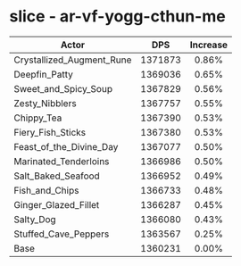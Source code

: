 # slice - ar-vf-yogg-cthun-me
| Actor | DPS | Increase |
|---|:---:|:---:|
|Crystallized_Augment_Rune|1371873|0.86%|
|Deepfin_Patty|1369036|0.65%|
|Sweet_and_Spicy_Soup|1367829|0.56%|
|Zesty_Nibblers|1367757|0.55%|
|Chippy_Tea|1367390|0.53%|
|Fiery_Fish_Sticks|1367380|0.53%|
|Feast_of_the_Divine_Day|1367077|0.50%|
|Marinated_Tenderloins|1366986|0.50%|
|Salt_Baked_Seafood|1366952|0.49%|
|Fish_and_Chips|1366733|0.48%|
|Ginger_Glazed_Fillet|1366287|0.45%|
|Salty_Dog|1366080|0.43%|
|Stuffed_Cave_Peppers|1363567|0.25%|
|Base|1360231|0.00%|
